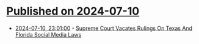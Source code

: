 # [Published on 2024-07-10](index.md)

* [2024-07-10, 23:01:00](https://soylentnews.org/article.pl?sid=24/07/10/132216&from=rss) - [Supreme Court Vacates Rulings On Texas And Florida Social Media Laws](https://soylentnews.org/article.pl?sid=24/07/10/132216&from=rss)
